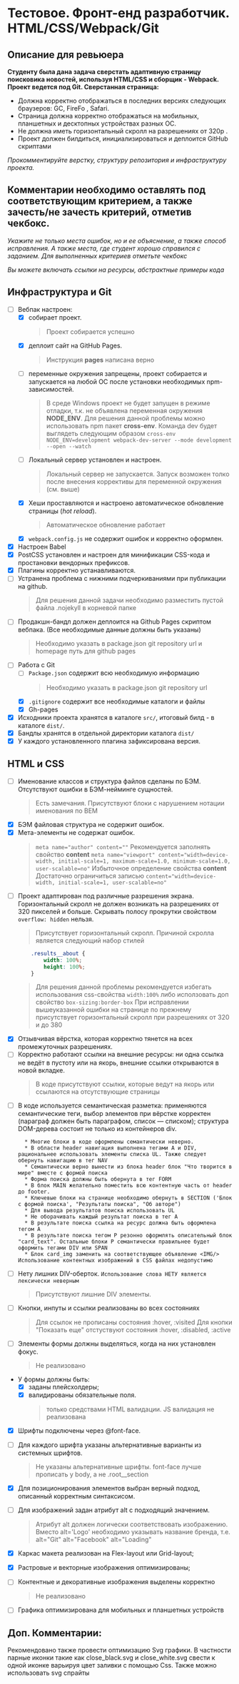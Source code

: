 # Тестовое. Фронт-енд разработчик. HTML/CSS/Webpack/Git #
## Описание для ревьюера ##

**Студенту была дана задача сверстать адаптивную страницу поисковика новостей, 
используя HTML/CSS и сборщик - Webpack. Проект ведется под Git. Сверстанная страница:**
* Должна корректно отображаться в последних версиях следующих браузеров: GC, FireFo , Safari.
* Страница должна корректно отображаться на мобильных, планшетных и десктопных устройствах разных OC.
* Не должна иметь горизонтальный скролл на разрешениях от 320p .
* Проект должен билдиться, инициализироваться и деплоится GitHub скриптами

*Прокомментируйте верстку, структуру репозитория и инфраструктуру проекта.*

## Комментарии необходимо оставлять под соответствующим критерием, а также зачесть/не зачесть критерий, отметив чекбокс. ##
*Укажите не только места ошибок, но и ее объяснение, а также способ исправления. А также места, где студент хорошо справился с заданием. 
Для выполненных критериев отметьте чекбокс*

*Вы можете включать ссылки на ресурсы, абстрактные примеры кода*

## Инфраструктура и Git
- [ ] Вебпак настроен:
    - [X] собирает проект.
        > Проект собирается успешно
    - [X] деплоит сайт на GitHub Pages.
        > Инструкция **pages** написана верно
    - [ ] переменные окружения запрещены, проект собирается и запускается на любой OC после установки необходимых npm-зависимостей.
        > В среде Windows проект не будет запущен в режиме отладки, т.к. не объявлена переменная окружения **NODE_ENV**. Для решения данной проблемы можно использовать npm пакет **cross-env**. Команда dev будет выглядеть следующим образом `cross-env NODE_ENV=development webpack-dev-server --mode development --open --watch`
    - [ ] Локальный сервер установлен и настроен.
        > Локальный сервер не запускается. Запуск возможен толко после внесения коррективы для переменной окружения (см. выше)
    - [X] Хеши проставляются и настроено автоматическое обновление страницы (*hot reload*).
      > Автоматическое обновление работает
    - [X] `webpack.config.js` не содержит ошибок и корректно оформлен.
- [X] Настроен Babel
- [X] PostCSS установлен и настроен для минификации CSS-кода и простановки вендорных префиксов. 
- [X] Плагины корректно устанавливаются.
- [ ] Устранена проблема с нижними подчеркиваниями при публикации на github.
    > Для решения данной задачи необходимо разместить пустой файла .nojekyll в корневой папке
- [ ] Продакшн-бандл должен деплоится на Github Pages скриптом вебпака. (Все необходимые данные должны быть указаны)
    > Необходимо указать в package.json git repository url и homepage путь для github pages
- [ ] Работа с Git
  - [ ] `Package.json` содержит всю необходимую информацию
    > Необходимо указать в package.json git repository url
  - [X] `.gitignore` содержит все необходимые каталоги и файлы
  - [X] Gh-pages
- [X] Исходники проекта хранятся в каталоге `src/`, итоговый билд - в каталоге `dist/`.
- [X] Бандлы хранятся в отдельной директории каталога `dist/`
- [X] У каждого установленного плагина зафиксирована версия.

## HTML и CSS
- [ ] Именование классов и структура файлов сделаны по БЭМ. Отсутствуют ошибки в БЭМ-нейминге сущностей.
    > Есть замечания. Присутствуют блоки с нарyшением нотации именования по BEM
- [X] БЭМ файловая структура не содержит ошибок.
- [X] Мета-элементы не содержат ошибок.
    > `meta name="author" content=""` Рекомендуется заполнять свойство **content**
    > `meta name="viewport" content="width=device-width, initial-scale=1, maximum-scale=1.0, minimum-scale=1.0, user-scalable=no"` Избыточное определение свойства **content** Достаточно ограничиться записью `content="width=device-width, initial-scale=1, user-scalable=no"`
- [ ] Проект адаптирован под различные разрешения экрана. Горизонтальный скролл не должен возникать на разрешениях от 320 пикселей и больше. Скрывать полосу прокрутки свойством `overflow: hidden` нельзя.
    > Присутствует горизонтальный скролл. Причиной скролла является следующий набор стилей 
    ```css
        .results__about {
            width: 100%;
            height: 100%;
        }
    ```
    > Для решения данной проблемы рекомендуется избегать использования css-свойства `width:100%` либо исползовать доп свойство `box-sizing:border-box`
    > При исправлении вышеуказанной ошибки на странице по прежнему присутствует горизонтальный скролл при  разрешениях от 320 и до 380
- [X] Отзывчивая вёрстка, которая корректно тянется на всех промежуточных разрешениях.
- [ ] Корректно работают ссылки на внешние ресурсы: ни одна ссылка не ведёт в пустоту или на якорь, внешние ссылки открываются в новой вкладке.
    > В коде присутствуют ссылки, которые ведут на якорь или ссылаются на отсутствующие страницы
- [ ] В коде используется семантическая разметка: применяются семантические теги, выбор элементов при вёрстке корректен (параграф должен быть параграфом, список — списком); структура DOM-дерева состоит не только из контейнеров div.
    >
        * Многие блоки в коде оформлены семантически неверно.
        * В области header навигация выполнена тегами A и DIV, рациональнее использовать элементы списка UL. Также следует обернуть навигацию в тег NAV
        * Семантически верно вынести из блока header блок "Что творится в мире" вместе с формой поиска
        * Форма поиска должны быть обернута в тег FORM
        * В блок MAIN желательно поместить всю контентную часть от header до footer. 
        * Ключевые блоки на странице необходимо обернуть в SECTION ('Блок с формой поиска', "Результаты поиска", "Об авторе")
        * Для вывода результатов поиска использовать UL
        * Не оборачивать каждый результат поиска в тег A
        * В результате поиска ссылка на ресурс должна быть оформлена тегом A
        * В результате поиска тегом P резонно оформлять описательный блок "card_text". Остальные блоки P семантически правильнее будет оформить тегами DIV или SPAN
        * Блок card_img заменить на соответствующее объявление <IMG/> Использование контентных изображений в CSS файлах недопустимо
        
        
- [ ] Нету лишних DIV-оберток. `Использование слова НЕТУ является лексически неверным`
    > Присутствуют лишние DIV элементы.  
- [ ] Кнопки, инпуты и ссылки реализованы во всех состояниях 
    > Для ссылок не прописаны состояния :hover, :visited
    > Для кнопки "Показать еще" отстуствуют состояния :hover, :disabled, :active
- [ ] Элементы формы должны выделяться, когда на них установлен фокус.
    > Не реализовано
- У формы должны быть:
    - [X] заданы плейсхолдеры;
    - [X] валидированы обязательные поля.
        > только средствами HTML валидации. JS валидация не реализована
- [X] Шрифты подключены через @font-face.
- [ ] Для каждого шрифта указаны альтернативные варианты из системных шрифтов.
    > Не указаны альтернативные шрифты. font-face лучше прописать у body, а не .root__section
- [X] Для позиционирования элементов выбран верный подход, описанный корректным синтаксисом. 
- [ ] Для изображений задан атрибут alt с подходящий значением.
    > Атрибут alt должен логически соответствовать изображению. Вместо alt='Logo' необходимо указывать название бренда, т.е. alt="Git" alt="Facebook" alt="Loading"
- [X] Каркас макета реализован на Flex-layout или Grid-layout;
- [X] Растровые и векторные изображения оптимизированы;
- [ ] Контентные и декоративные изображения выделены корректно
    > Не реализовано
- [ ] Графика оптимизирована для мобильных и планшетных устройств


## Доп. Комментарии:
Рекомендовано также провести оптимизацию Svg графики. В частности парные иконки такие как close_black.svg и close_white.svg свести к одной иконке варьируя цвет заливки с помощью Css.
Также можно использовать svg спрайты
